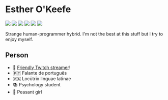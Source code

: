 # Esther O'Keefe

![](https://img.shields.io/badge/-Ada-02f88c)
![](https://img.shields.io/badge/-SPARK-AA1E64)
![](https://img.shields.io/badge/-D-ba595e) 
![](https://img.shields.io/badge/-C%2B%2B-f34b7d)
![](https://img.shields.io/badge/-C-555555)
![](https://img.shields.io/badge/-Vulkan-AA2222)

Strange human-programmer hybrid. I'm not the best at this stuff but I try to enjoy myself.

## Person

 * 🎥 [Friendly Twitch streamer](https://twitch.tv/esthermations)!
 * 🇵🇹 Falante de português
 * 🇻🇦 Locūtrīx linguae latīnae
 * 📚 Psychology student
 * 🌳 Peasant girl
